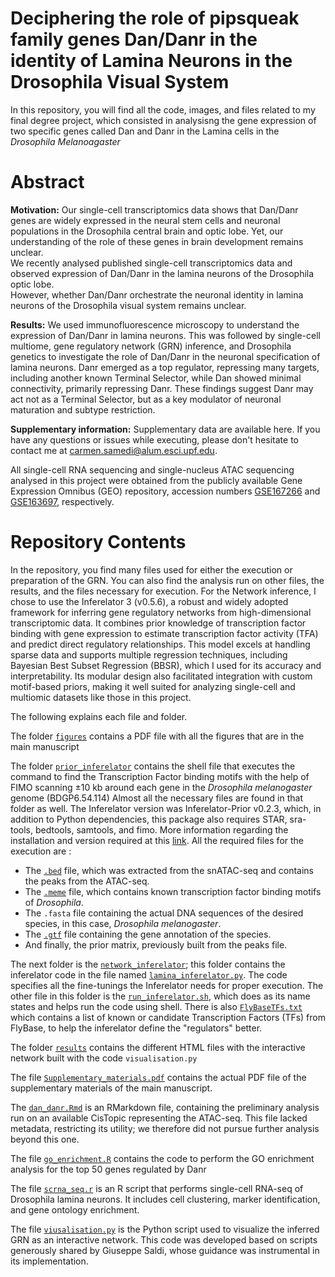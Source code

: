 # Deciphering the role of pipsqueak family genes Dan/Danr in the identity of Lamina Neurons in the Drosophila Visual System 



In this repository, you will find all the code, images, and files related to my final degree project, which consisted in analysisng the gene expression of two specific genes called Dan and Danr in the Lamina cells in the *Drosophila Melanoagaster*


# Abstract


**Motivation:** Our single-cell transcriptomics data shows that Dan/Danr genes are widely expressed in the neural stem cells and neuronal populations in the Drosophila central brain and optic lobe. 
Yet, our understanding of the role of these genes in brain development remains unclear.  
We recently analysed published single-cell transcriptomics data and observed expression of Dan/Danr in the lamina neurons of the Drosophila optic lobe.  
However, whether Dan/Danr orchestrate the neuronal identity in lamina neurons of the Drosophila visual system remains unclear.  


**Results:** We used immunofluorescence microscopy to understand the expression of Dan/Danr in lamina neurons. This was followed by single-cell multiome, gene regulatory network (GRN) inference, and Drosophila genetics to investigate the role of Dan/Danr in the neuronal specification of lamina neurons. 
Danr emerged as a top regulator, repressing many targets, including another known Terminal Selector, while Dan showed minimal connectivity, primarily repressing Danr. 
These findings suggest Danr may act not as a Terminal Selector, but as a key modulator of neuronal maturation and subtype restriction.


**Supplementary information:** Supplementary data are available here.
If you have any questions or issues while executing, please don't hesitate to contact me at carmen.samedi@alum.esci.upf.edu.

All single-cell RNA sequencing and single-nucleus ATAC sequencing analysed in this project were obtained from the publicly available Gene Expression Omnibus (GEO) repository, accession numbers [GSE167266](https://www.ncbi.nlm.nih.gov/geo/query/acc.cgi?acc=GSE167266) and [GSE163697](https://www.ncbi.nlm.nih.gov/geo/query/acc.cgi?acc=GSE163697), respectively.


# Repository Contents
In the repository, you find many files used for either the execution or preparation of the GRN. You can also find the analysis run on other files, the results, and the files necessary for execution. 
For the Network inference, I chose to use the Inferelator 3 (v0.5.6), a robust and widely adopted framework for inferring gene regulatory networks from high-dimensional transcriptomic data. It combines prior knowledge of transcription factor binding with gene expression to estimate transcription factor activity (TFA) and predict direct regulatory relationships. This model excels at handling sparse data and supports multiple regression techniques, including Bayesian Best Subset Regression (BBSR), which I used for its accuracy and interpretability. Its modular design also facilitated integration with custom motif-based priors, making it well suited for analyzing single-cell and multiomic datasets like those in this project.


The following explains each file and folder. 


The folder [`figures`](figures) contains a PDF file with all the figures that are in the main manuscript

The folder [`prior_inferelator`](prior_inferelator) contains the shell file that executes the command to find the Transcription Factor binding motifs with the help of FIMO scanning ±10 kb around each gene in the *Drosophila melanogaster* genome (BDGP6.54.114) 
Almost all the necessary files are found in that folder as well. 
The Inferelator version was Inferelator-Prior v0.2.3, which, in addition to Python dependencies, this package also requires STAR, sra-tools, bedtools, samtools, and fimo. More information regarding the installation and version required at this [link](https://github.com/flatironinstitute/inferelator-prior). 
All the required files for the execution are :
- The [`.bed`](prior_inferelator/GSE163697_consensus_peaks_500pb.bed.gz) file, which was extracted from the snATAC-seq and contains the peaks from the ATAC-seq.  
- The [`.meme`](prior_inferelator/CisBPDrosophilaALL.meme.zip) file, which contains known transcription factor binding motifs of *Drosophila*.  
- The `.fasta` file containing the actual DNA sequences of the desired species, in this case, *Drosophila melanogaster*.  
- The [`.gtf`](prior_inferelator/Drosophila_melanogaster.BDGP6.54.114.zip) file containing the gene annotation of the species.  
- And finally, the prior matrix, previously built from the peaks file.


The next folder is the [`network_inferelator`](network_inferelator); this folder contains the inferelator code in the file named [`lamina_inferelator.py`](network_inferelator/lamina_inferelator.py). The code specifies all the fine-tunings the Inferelator needs for proper execution. 
The other file in this folder is the [`run_inferelator.sh`](network_inferelator/run_inferelator.sh), which does as its name states and helps run the code using shell.
There is also [`FlyBaseTFs.txt`](network_inferelator/FlyBaseTFs.txt)  which contains  a list of known or candidate Transcription Factors (TFs) from FlyBase, to help the inferelator define the "regulators" better.


The folder [`results`](figures) contains the different HTML files with the interactive network built with the code `visualisation.py`


The file [`Supplementary_materials.pdf`](Supplementary_materials.pdf) contains the actual PDF file of the supplementary materials of the main manuscript.


The [`dan_danr.Rmd`](dan_danr.Rmd) is an RMarkdown file, containing the preliminary analysis run on an available CisTopic representing the ATAC-seq. This file lacked metadata, restricting its utility; we therefore did not pursue further analysis beyond this one. 


The file [`go_enrichment.R`](go_enrichment.R) contains the code to perform the GO enrichment analysis for the top 50 genes regulated by Danr 


The file [`scrna_seq.r`](scrna_seq.R) is an R script that performs single-cell RNA-seq of Drosophila lamina neurons. It includes cell clustering, marker identification, and gene ontology enrichment.


The file [`viusalisation.py`](visualisation.py) is the Python script used to visualize the inferred GRN as an interactive network. This code was developed based on scripts generously shared by Giuseppe Saldi, whose guidance was instrumental in its implementation.




